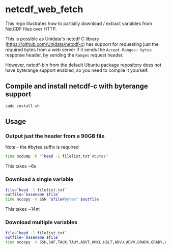 # netcdf_web_fetch

This repo illustrates how to partially download / extract variables from NetCDF files over HTTP.

This is possible as Unidata's netcdf C library (https://github.com/Unidata/netcdf-c) has support for requesting just the required bytes
from a web server if it sends the `Accept-Ranges: bytes` response header, by sending the `Ranges` request header.

However, netcdf-bin from the default Ubuntu package repository does not have byterange support enabled, so you need to compile it yourself.

## Compile and install netcdf-c with byterange support
`sudo install.sh`

## Usage

### Output just the header from a 90GB file

Note - the #bytes suffix is required

```bash
time ncdump -h "`head -1 filelist.txt`#bytes"
```

This takes ~6s

### Download a single variable

```bash
file=`head -1 filelist.txt`
outfile=`basename $file`
time nccopy -V SSH "$file#bytes" $outfile
```

This takes ~14m

### Download multiple variables

```bash
file=`head -1 filelist.txt`
outfile=`basename $file`
time nccopy -V SSH,SHF,TAUX,TAUY,ADVT,HMXL,HBLT,ADVU,ADVV,GRADX,GRADY,HDIFFU,HDIFFV,VDIFFU,VDIFFV,UVEL,VVEL,KE,WVEL,PD "$file#bytes" $outfile
```